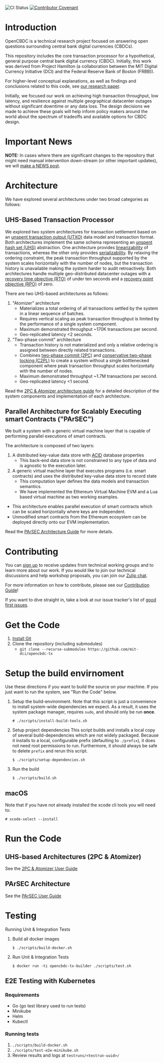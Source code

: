 ![CI Status](https://github.com/mit-dci/opencbdc-tx/actions/workflows/ci.yml/badge.svg)
[![Contributor Covenant](https://img.shields.io/badge/Contributor%20Covenant-2.0-4baaaa.svg)](docs/code_of_conduct.md)

# Introduction

OpenCBDC is a technical research project focused on answering open questions surrounding central bank digital currencies (CBDCs).

This repository includes the core transaction processor for a hypothetical, general purpose central bank digital currency (CBDC).
Initially, this work was derived from Project Hamilton (a collaboration between the MIT Digital Currency Initiative (DCI) and the Federal Reserve Bank of Boston (FRBB)).

For higher-level conceptual explanations, as well as findings and conclusions related to this code, see [our research paper](https://dci.mit.edu/opencbdc).

Initially, we focused our work on achieving high transaction throughput, low latency, and resilience against multiple geographical datacenter outages without significant downtime or any data loss.
The design decisions we made to achieve these goals will help inform policy makers around the world about the spectrum of tradeoffs and available options for CBDC design.

# Important News

**NOTE:** In cases where there are significant changes to the repository that might need manual intervention down-stream (or other important updates), we will [make a NEWS post](NEWS.md).

# Architecture
We have explored several architectures under two broad categories as follows:
## UHS-Based Transaction Processor
We explored two system architectures for transaction settlement based on an [unspent transaction output (UTXO)](https://en.wikipedia.org/wiki/Unspent_transaction_output) data model and transaction format.
Both architectures implement the same schema representing an [unspent hash set (UHS)](https://lists.linuxfoundation.org/pipermail/bitcoin-dev/2018-May/015967.html) abstraction.
One architecture provides [linearizability](https://en.wikipedia.org/wiki/linearizability) of transactions, whereas the other only provides [serializability](https://en.wikipedia.org/wiki/Serializability).
By relaxing the ordering constraint, the peak transaction throughput supported by the system scales horizontally with the number of nodes, but the transaction history is unavailable making the system harder to audit retroactively.
Both architectures handle multiple geo-distributed datacenter outages with a [recovery time objective (RTO)](https://en.wikipedia.org/wiki/Disaster_recovery#Recovery_Time_Objective) of under ten seconds and a [recovery point objective (RPO)](https://en.wikipedia.org/wiki/Disaster_recovery#Recovery_Point_Objective) of zero.

There are two UHS-based architectures as follows:
1. "Atomizer" architecture
    - Materializes a total ordering of all transactions settled by the system in a linear sequence of batches.
    - Requires vertical scaling as peak transaction throughput is limited by the performance of a single system component.
    - Maximum demonstrated throughput ~170K transactions per second.
    - Geo-replicated latency <2 seconds.
1. "Two-phase commit" architecture
    - Transaction history is not materialized and only a relative ordering is assigned between directly related transactions.
    - Combines [two-phase commit (2PC)](https://en.wikipedia.org/wiki/Two-phase_commit_protocol) and [conservative two-phase locking (C2PL)](https://en.wikipedia.org/wiki/Conservative_two-phase_locking) to create a system without a single bottlenecked component where peak transaction throughput scales horizontally with the number of nodes.
    - Maximum demonstrated throughput ~1.7M transactions per second.
    - Geo-replicated latency <1 second.

Read the [2PC & Atomizer architecture guide](docs/uhs-architectures.md) for a detailed description of the system components and implementation of each architecture.

## Parallel Architecture for Scalably Executing smart Contracts ("PArSEC")
We built a system with a generic virtual machine layer that is capable of performing parallel executions of smart contracts.

The architecture is composed of two layers:
1. A distributed key-value data store with [ACID](https://en.wikipedia.org/wiki/ACID) database properties
    - This back-end data store is not constrained to any type of data and is agnostic to the execution later.
1. A generic virtual machine layer that executes programs (i.e. smart contracts) and uses the distributed key-value data store to record state
    - This computation layer defines the data models and transaction semantics.
    - We have implemented the Ethereum Virtual Machine EVM and a Lua based virtual machine as two working examples.

- This architecture enables parallel execution of smart contracts which can be scaled horizontally where keys are independent.
- Unmodified smart contracts from the Ethereum ecosystem can be deployed directly onto our EVM implementation.

Read the [PArSEC Architecture Guide](docs/parsec_architecture.md) for more details.
# Contributing

You can [sign up](https://dci.mit.edu/opencbdc-interest) to receive updates from technical working groups and to learn more about our work.
If you would like to join our technical discussions and help workshop proposals, you can join our [Zulip chat](https://opencbdc.zulipchat.com/register/).

For more information on how to contribute, please see our [Contribution Guide](docs/contributing.md)!

If you want to dive straight in, take a look at our issue tracker's list of [good first issues](https://github.com/mit-dci/opencbdc-tx/labels/difficulty%2F01-good-first-issue).

# Get the Code

1. [Install Git](https://git-scm.com/book/en/v2/Getting-Started-Installing-Git)
1. Clone the repository (including submodules)
    - `git clone --recurse-submodules https://github.com/mit-dci/opencbdc-tx`

# Setup the build envirnoment

Use these directions if you want to build the source on your machine.
If you just want to run the system, see "Run the Code" below.

1. Setup the build-environment.
   Note that this script is just a convenience to install system-wide dependencies we expect.
   As a result, it uses the system package manager, requires `sudo`, and should only be run **once**.
   ```console
   # ./scripts/install-build-tools.sh
   ```
1. Setup project dependencies
   This script builds and installs a local copy of several build-dependencies which are not widely packaged.
   Because it installs to a local, configurable prefix (defaulting to `./prefix`), it does not need root permissions to run.
   Furthermore, it should always be safe to delete `prefix` and rerun this script.
   ```console
   $ ./scripts/setup-dependencies.sh
   ```
1. Run the build
   ```console
   $ ./scripts/build.sh
   ```

## macOS
Note that if you have not already installed the xcode cli tools you will need to:

```console
# xcode-select --install
```
# Run the Code

## UHS-based Architectures (2PC & Atomizer)
See the [2PC & Atomizer User Guide](docs/2pc_atomizer_user_guide.md)
## PArSEC Architecture
See the [PArSEC User Guide](docs/parsec_user_guide.md)
# Testing

Running Unit & Integration Tests

1. Build all docker images
   ```console
   $ ./scripts/build-docker.sh
   ```
1. Run Unit & Integration Tests
   ```console
   $ docker run -ti opencbdc-tx-builder ./scripts/test.sh
   ```

## E2E Testing with Kubernetes

### Requirements
- Go (go test library used to run tests)
- Minikube
- Helm
- Kubectl

### Running tests

1. `./scripts/build-docker.sh`
1. `./scripts/test-e2e-minikube.sh`
1. Review results and logs at `testruns/<testrun-uuid>/`
